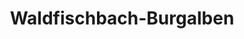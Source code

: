 ---
title: Waldfischbach-Burgalben
url: /waldfischbach-burgalben/
latitude: 49.287
longitude: 7.665
---